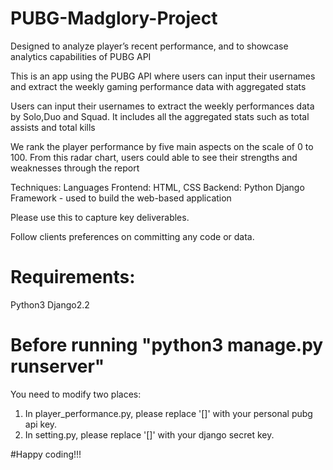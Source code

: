 ﻿# PUBG-Madglory-Project

Designed to analyze player’s recent performance, and to showcase analytics capabilities of PUBG API

This is an app using the PUBG API where users can input their usernames and extract the weekly gaming performance data with aggregated stats

Users can input their usernames to extract the weekly performances data by Solo,Duo and Squad. It includes all the aggregated stats such as total assists and total kills

We rank the player performance by five main aspects on the scale of 0 to 100.  From this radar chart, users could able to see their strengths and weaknesses through the report


Techniques:
Languages
Frontend: HTML, CSS
Backend: Python
Django Framework - used to build the web-based application

Please use this to capture key deliverables.

Follow clients preferences on committing any code or data. 


# Requirements:
Python3
Django2.2

# Before running "python3 manage.py runserver"
You need to modify two places:
1. In player_performance.py, please replace '[]' with your personal pubg api key.
2. In setting.py, please replace '[]' with your django secret key. 

#Happy coding!!!
